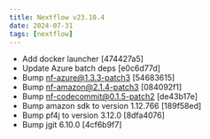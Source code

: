 ```yaml
---
title: Nextflow v23.10.4
date: 2024-07-31
tags: [nextflow]
---
```


- Add docker launcher [474427a5]
- Update Azure batch deps [e0c6d77d]
- Bump nf-azure@1.3.3-patch3 [54683615]
- Bump nf-amazon@2.1.4-patch3 [084092f1]
- Bump nf-codecommit@0.1.5-patch2 [de43b17e]
- Bump amazon sdk to version 1.12.766 [189f58ed]
- Bump pf4j to version 3.12.0 [8dfa4076]
- Bump jgit 6.10.0 [4cf6b9f7]
